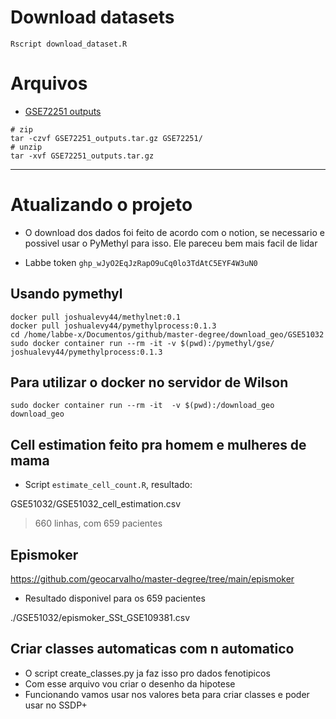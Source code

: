 # Download datasets

```
Rscript download_dataset.R  
```

# Arquivos

* [GSE72251 outputs](https://drive.google.com/file/d/1NcBOA6BtLO0kUWKibwNwbgbfUTbkLbJY/view?usp=sharing)

```
# zip
tar -czvf GSE72251_outputs.tar.gz GSE72251/
# unzip
tar -xvf GSE72251_outputs.tar.gz
```

---

# Atualizando o projeto

* O download dos dados foi feito de acordo com o notion, se necessario e possivel usar o PyMethyl para isso. Ele pareceu bem mais facil de lidar

* Labbe token
`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`

## Usando pymethyl

```
docker pull joshualevy44/methylnet:0.1
docker pull joshualevy44/pymethylprocess:0.1.3
cd /home/labbe-x/Documentos/github/master-degree/download_geo/GSE51032
sudo docker container run --rm -it -v $(pwd):/pymethyl/gse/ joshualevy44/pymethylprocess:0.1.3
```

## Para utilizar o docker no servidor de Wilson

```
sudo docker container run --rm -it  -v $(pwd):/download_geo  download_geo
```

## Cell estimation feito pra homem e mulheres de mama

* Script `estimate_cell_count.R`, resultado:

GSE51032/GSE51032_cell_estimation.csv

> 660 linhas, com 659 pacientes

## Epismoker

https://github.com/geocarvalho/master-degree/tree/main/epismoker

* Resultado disponivel para os 659 pacientes

./GSE51032/epismoker_SSt_GSE109381.csv

## Criar classes automaticas com n automatico 

* O script create_classes.py ja faz isso pro dados fenotipicos
* Com esse arquivo vou criar o desenho da hipotese
* Funcionando vamos usar nos valores beta para criar classes e poder usar no SSDP+